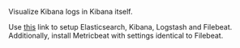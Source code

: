 Visualize Kibana logs in Kibana itself.

Use [this](https://www.digitalocean.com/community/tutorials/how-to-install-elasticsearch-logstash-and-kibana-elastic-stack-on-ubuntu-20-04) link to setup Elasticsearch, Kibana, Logstash and Filebeat. Additionally, install Metricbeat with settings identical to Filebeat.
